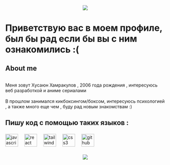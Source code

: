 <div align="center">
  <img src="https://images.alphacoders.com/121/1217673.jpg"  />
</div>

###

<h1 align="left">Приветствую вас в моем профиле, был бы рад если бы вы с ним ознакомились :(</h1>

###

<h2 align="left">About me</h2>

###

<h6 align="left"></h6>

###

<p align="left">Меня зовут Хусаюн Хамракулов , 2006 года рождения , интересуюсь веб разработкой и аниме сериалами<br><br>В прошлом занимался кикбоксингом/боксом, интересуюсь психологией , а также много еще чем , буду рад новым знакомствам :)</p>

###

<h2 align="left">Пишу код с помощью таких языков :</h2>

###

<div align="left">
  <img src="https://cdn.jsdelivr.net/gh/devicons/devicon/icons/javascript/javascript-original.svg" height="40" alt="javascript logo"  />
  <img width="12" />
  <img src="https://cdn.jsdelivr.net/gh/devicons/devicon/icons/react/react-original.svg" height="40" alt="react logo"  />
  <img width="12" />
  <img src="https://cdn.jsdelivr.net/gh/devicons/devicon/icons/tailwindcss/tailwindcss-original-wordmark.svg" height="40" alt="tailwindcss logo"  />
  <img width="12" />
  <img src="https://cdn.jsdelivr.net/gh/devicons/devicon/icons/css3/css3-original.svg" height="40" alt="css3 logo"  />
  <img width="12" />
  <img src="https://cdn.jsdelivr.net/gh/devicons/devicon/icons/github/github-original.svg" height="40" alt="github logo"  />
</div>

###

<div align="center">
  <img src="https://media2.giphy.com/media/KkBN1ZKByMSBO/giphy.gif?cid=ecf05e47hitqdzswa5p0y58baojs4ym2qk6o2ocaumzyh4p6&ep=v1_gifs_search&rid=giphy.gif&ct=g"  />
</div>

###
